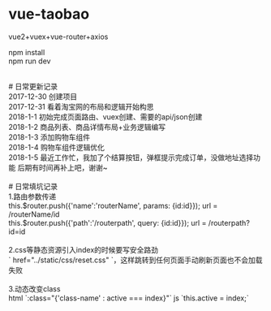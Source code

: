 # vue-taobao
vue2+vuex+vue-router+axios

npm install
<br/>
npm run dev

<br/>
# 日常更新记录
<br/>
2017-12-30 创建项目<br/>
2017-12-31 看着淘宝网的布局和逻辑开始构思<br/>
2018-1-1 初始完成页面路由、vuex创建、需要的api/json创建<br/>
2018-1-2 商品列表、商品详情布局+业务逻辑编写<br/>
2018-1-3 添加购物车组件<br/>
2018-1-4 购物车组件逻辑优化<br/>
2018-1-5 最近工作忙，我加了个结算按钮，弹框提示完成订单，没做地址选择功能 后期有时间再补上吧，谢谢~
<br/><br/>
# 日常填坑记录
<br/>
1.路由参数传递
<br/>
this.$router.push({'name':'routerName', params: {id:id}}); url = /routerName/id
<br/>
this.$router.push({'path':'/routerpath', query: {id:id}}); url = /routerpath?id=id
<br/>
<br/>
2.css等静态资源引入index的时候要写安全路劲
<br/>
` href="../static/css/reset.css" `，这样跳转到任何页面手动刷新页面也不会加载失败
<br/>
<br/>
3.动态改变class
<br/>
html `:class="{'class-name' : active === index}"`  js `this.active = index;`

